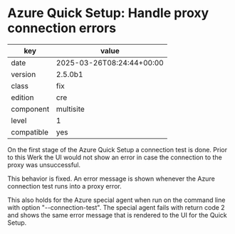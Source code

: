 [//]: # (werk v2)
# Azure Quick Setup: Handle proxy connection errors

key        | value
---------- | ---
date       | 2025-03-26T08:24:44+00:00
version    | 2.5.0b1
class      | fix
edition    | cre
component  | multisite
level      | 1
compatible | yes

On the first stage of the Azure Quick Setup a connection test is done. Prior to this Werk the UI would not show an error in case the connection to the proxy was unsuccessful.

This behavior is fixed. An error message is shown whenever the Azure connection test runs into a proxy error.

This also holds for the Azure special agent when run on the command line with option "--connection-test". The special agent fails with return code 2 and shows the same error message that is rendered to the UI for the Quick Setup.
